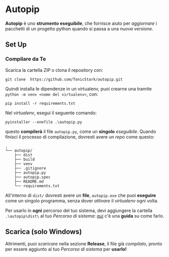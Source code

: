 # Autopip
**Autopip** è uno **strumento eseguibile**, che fornisce aiuto per *aggiornare* i pacchetti di un progetto python quando si passa a una *nuova versione*.

## Set Up
### Compilare da Te
Scarica la cartella ZIP o clona il repository con:
```
git clone  https://github.com/TonicStark/autopip.git
```
Quindi installa le dipendenze in un virtualenv, puoi crearne una tramite `python -m venv <nome del virtualenv>`, con:
```
pip install -r requirements.txt
```
Nel *virtualenv*, esegui il seguente comando:
```
pyinstaller --onefile .\autopip.py
```
questo **compilerà** il file `autopip.py`, come un **singolo** *eseguibile*.
Quando finisci il processo di compilazione, dovresti avere un *repo* come questo:
```
.
└── autopip/
    ├── dist
    ├── build
    ├── venv
    ├── .gitignore
    ├── autopip.py
    ├── autopip.spec
    ├── README.md
    └── requirements.txt
```
All'interno di `dist/` dovresti avere un **file**, `autopip.exe` che puoi **eseguire** come un singolo programma, senza dover *attivare* il *virtualenv* ogni volta.

Per usarlo in **ogni** percorso del tuo sistema, devi aggiungere la cartella `.\autopip\dist\` al tuo *Percorso di sistema*: [qui](https://chlee.co/how-to-setup-environment-variables-for-windows-mac-and-linux/) c'è una **guida** su come farlo.
## Scarica (solo Windows)
Altrimenti, puoi *scaricare* nella sezione **Release**, il file già *compilato*, pronto per essere aggiunto al tuo *Percorso di sistema* per **usarlo!**